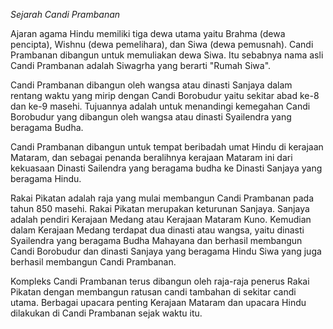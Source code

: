 *Sejarah Candi Prambanan*

Ajaran agama Hindu memiliki tiga dewa utama yaitu Brahma (dewa pencipta), Wishnu (dewa pemelihara), dan Siwa (dewa pemusnah). Candi Prambanan dibangun untuk memuliakan dewa Siwa. Itu sebabnya nama asli Candi Prambanan adalah Siwagrha yang berarti "Rumah Siwa".

Candi Prambanan dibangun oleh wangsa atau dinasti Sanjaya dalam rentang waktu yang mirip dengan Candi Borobudur yaitu sekitar abad ke-8 dan ke-9 masehi. Tujuannya adalah untuk menandingi kemegahan Candi Borobudur yang dibangun oleh wangsa atau dinasti Syailendra yang beragama Budha.

Candi Prambanan dibangun untuk tempat beribadah umat Hindu di kerajaan Mataram, dan sebagai penanda beralihnya kerajaan Mataram ini dari kekuasaan Dinasti Sailendra yang beragama budha ke Dinasti Sanjaya yang beragama Hindu. 

Rakai Pikatan adalah raja yang mulai membangun Candi Prambanan pada tahun 850 masehi. Rakai Pikatan merupakan keturunan Sanjaya. Sanjaya adalah pendiri Kerajaan Medang atau Kerajaan Mataram Kuno. Kemudian dalam Kerajaan Medang terdapat dua dinasti atau wangsa, yaitu dinasti Syailendra yang beragama Budha Mahayana dan berhasil membangun Candi Borobudur dan dinasti Sanjaya yang beragama Hindu Siwa yang juga berhasil membangun Candi Prambanan.

Kompleks Candi Prambanan terus dibangun oleh raja-raja penerus Rakai Pikatan dengan membangun ratusan candi tambahan di sekitar candi utama. Berbagai upacara penting Kerajaan Mataram dan upacara Hindu dilakukan di Candi Prambanan sejak waktu itu.